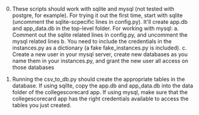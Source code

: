 0. These scripts should work with sqlite and mysql (not tested with postgre, for example).
For trying it out the first time, start with sqlite (uncomment the sqlite-scpecific lines in 
config.py). It'll create app.db and app_data.db in the top-level folder.
For working with mysql:
    a. Comment out the sqlite related lines in config.py, and uncomment the mysql related lines
    b. You need to include the credentials in the instances.py as a dictionary (a fake 
    fake_instances.py is included).
    c. Create a new user in your mysql server, create new databases as you name them in your
    instances.py, and grant the new user all access on those databases

1. Running the csv_to_db.py should create the appropriate tables in the database. If using sqilte,
copy the app.db and app_data.db into the data folder of the collegescorecard app. If using mysql, make
sure that the collegescorecard app has the right credentials available to access the tables you just
created.
